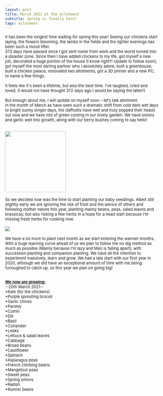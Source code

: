 ```yaml
---
layout: post
title: March 2021 at the allotment
subtitle: Spring is finally here! 
tags: allotment
---
```


<div class="text-left">
<div class="boxed">
  <font size="2">

It has been the longest time waiting for spring this year! Seeing our chickens start laying, the flowers blooming, 
the lambs in the fields and the lighter evenings has been such a mood lifter. <br>
372 days have passed since I got sent home from work and the world turned into a disaster zone. 
Since then I have added chickens to my life, got myself a new job, decorated a huge portion of the house (I know right?! Update to follow soon), 
got myself the most darling partner who I absolutely adore, built a greenhouse, built a chicken palace, renovated two allotments, got a 3D printer and a new PC; 
to name a few things. <br><br>
It feels like it's been a lifetime, but also the best time. I've laughed, cried and loved. (I would not have thought 372 days ago I would be saying the latter!) <br><br>
But enough about me, I will update on myself soon – let’s talk allotment. <br>
In the month of March as have seen such a dramatic shift from cold dark wet days to bright sunny longer days, 
the daffodils have well and truly popped their heads out now and we have lots of green coming in our lovely garden. 
We have onions and garlic well into growth, along with our berry bushes coming to say hello! <br> 
<div class="text-center">
  <br/>
  <img src="{{ site.baseurl }}/img/20210326_plot.jpg" width="200" height="200"/>
</div><br>
So we decided now was the time to start planting our baby seedlings. 
Albeit still slightly early we are ignoring the risk of frost and the advice of others and following mother nature this year, 
planting mainly beans, peas, salad leaves and brassicas; but also risking a few herbs in a hope for a head start because I’m missing fresh herbs for cooking now. <br>
<div class="text-center">
<br/>
  <img src="{{ site.baseurl }}/img/20210326_greenhouse.jpg"/>
</div><br>
We have a lot more to plant next month as we start entering the warmer months. <br>
With a huge learning curve ahead of us we plan to follow the no dig method as much as possible (Mainly because I’m lazy and Marj is falling apart), 
with succession planting and companion planting. We have all the intention to experiment massively, learn and grow. 
We had a late start with our first year in 2020, although we did have an exceptional amount of time with me being furloughed to catch up, 
so this year we plan on going big! <br><br>


<b><u>We now are growing:</u></b><br> 
--20th March 2021--<br>
*Kale (for the chickens)<br>
*Purple sprouting brocoli<br>
*Garlic chives<br>
*Parsley<br>
*Cumin<br>
*Dill<br>
*Basil<br>
*Coriander<br>
*Leeks<br>
*Lettuce & salad leaves<br>
*Cabbage<br>
*Broad beans<br>
*Cauliflower<br>
*Spinach<br>
*Asparagus peas<br>
*French climbing beans<br>
*Mangetout peas<br>
*Sweet peas<br>
*Spring onions<br>
*Radish<br>
*Runner beans<br>
</font>
<br>

